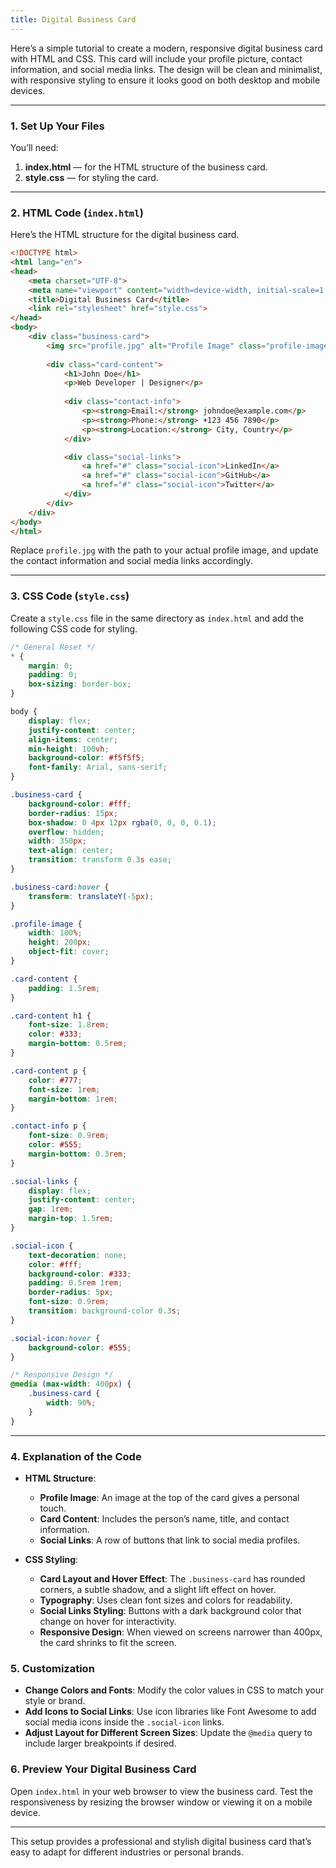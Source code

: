 ```yaml
---
title: Digital Business Card
---
```


Here’s a simple tutorial to create a modern, responsive digital business card with HTML and CSS. This card will include your profile picture, contact information, and social media links. The design will be clean and minimalist, with responsive styling to ensure it looks good on both desktop and mobile devices.

---

### 1. **Set Up Your Files**

You’ll need:
1. **index.html** — for the HTML structure of the business card.
2. **style.css** — for styling the card.

---

### 2. **HTML Code (`index.html`)**

Here’s the HTML structure for the digital business card.

```html
<!DOCTYPE html>
<html lang="en">
<head>
    <meta charset="UTF-8">
    <meta name="viewport" content="width=device-width, initial-scale=1.0">
    <title>Digital Business Card</title>
    <link rel="stylesheet" href="style.css">
</head>
<body>
    <div class="business-card">
        <img src="profile.jpg" alt="Profile Image" class="profile-image">
        
        <div class="card-content">
            <h1>John Doe</h1>
            <p>Web Developer | Designer</p>
            
            <div class="contact-info">
                <p><strong>Email:</strong> johndoe@example.com</p>
                <p><strong>Phone:</strong> +123 456 7890</p>
                <p><strong>Location:</strong> City, Country</p>
            </div>

            <div class="social-links">
                <a href="#" class="social-icon">LinkedIn</a>
                <a href="#" class="social-icon">GitHub</a>
                <a href="#" class="social-icon">Twitter</a>
            </div>
        </div>
    </div>
</body>
</html>
```

Replace `profile.jpg` with the path to your actual profile image, and update the contact information and social media links accordingly.

---

### 3. **CSS Code (`style.css`)**

Create a `style.css` file in the same directory as `index.html` and add the following CSS code for styling.

```css
/* General Reset */
* {
    margin: 0;
    padding: 0;
    box-sizing: border-box;
}

body {
    display: flex;
    justify-content: center;
    align-items: center;
    min-height: 100vh;
    background-color: #f5f5f5;
    font-family: Arial, sans-serif;
}

.business-card {
    background-color: #fff;
    border-radius: 15px;
    box-shadow: 0 4px 12px rgba(0, 0, 0, 0.1);
    overflow: hidden;
    width: 350px;
    text-align: center;
    transition: transform 0.3s ease;
}

.business-card:hover {
    transform: translateY(-5px);
}

.profile-image {
    width: 100%;
    height: 200px;
    object-fit: cover;
}

.card-content {
    padding: 1.5rem;
}

.card-content h1 {
    font-size: 1.8rem;
    color: #333;
    margin-bottom: 0.5rem;
}

.card-content p {
    color: #777;
    font-size: 1rem;
    margin-bottom: 1rem;
}

.contact-info p {
    font-size: 0.9rem;
    color: #555;
    margin-bottom: 0.3rem;
}

.social-links {
    display: flex;
    justify-content: center;
    gap: 1rem;
    margin-top: 1.5rem;
}

.social-icon {
    text-decoration: none;
    color: #fff;
    background-color: #333;
    padding: 0.5rem 1rem;
    border-radius: 5px;
    font-size: 0.9rem;
    transition: background-color 0.3s;
}

.social-icon:hover {
    background-color: #555;
}

/* Responsive Design */
@media (max-width: 400px) {
    .business-card {
        width: 90%;
    }
}
```

---

### 4. **Explanation of the Code**

- **HTML Structure**:
  - **Profile Image**: An image at the top of the card gives a personal touch.
  - **Card Content**: Includes the person’s name, title, and contact information.
  - **Social Links**: A row of buttons that link to social media profiles.

- **CSS Styling**:
  - **Card Layout and Hover Effect**: The `.business-card` has rounded corners, a subtle shadow, and a slight lift effect on hover.
  - **Typography**: Uses clean font sizes and colors for readability.
  - **Social Links Styling**: Buttons with a dark background color that change on hover for interactivity.
  - **Responsive Design**: When viewed on screens narrower than 400px, the card shrinks to fit the screen.

### 5. **Customization**

- **Change Colors and Fonts**: Modify the color values in CSS to match your style or brand.
- **Add Icons to Social Links**: Use icon libraries like Font Awesome to add social media icons inside the `.social-icon` links.
- **Adjust Layout for Different Screen Sizes**: Update the `@media` query to include larger breakpoints if desired.

### 6. **Preview Your Digital Business Card**

Open `index.html` in your web browser to view the business card. Test the responsiveness by resizing the browser window or viewing it on a mobile device.

---

This setup provides a professional and stylish digital business card that’s easy to adapt for different industries or personal brands.
